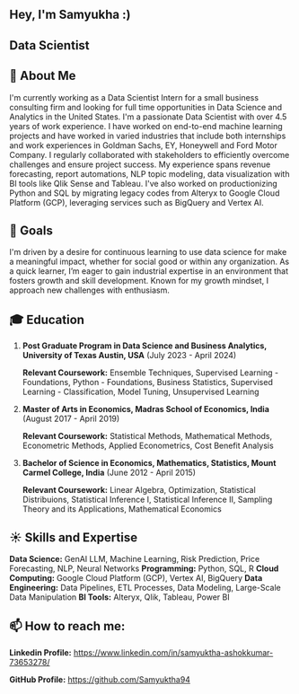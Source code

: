 ## Hey, I'm Samyukha :)
## Data Scientist
## 👋 About Me

I'm currently working as a Data Scientist Intern for a small business consulting firm and looking for full time opportunities in Data Science and Analytics in the United States. I'm a passionate Data Scientist with over 4.5 years of work experience. I have worked on end-to-end machine learning projects and have worked in varied industries that include both internships and work experiences in Goldman Sachs, EY, Honeywell and Ford Motor Company. I regularly collaborated with stakeholders to efficiently overcome challenges and ensure project success. My experience spans revenue forecasting, report automations, NLP topic modeling, data visualization with BI tools like Qlik Sense and Tableau. I've also worked on productionizing Python and SQL by migrating legacy codes from Alteryx to Google Cloud Platform (GCP), leveraging services such as BigQuery and Vertex AI.
## 🥅 Goals
I'm driven by a desire for continuous learning to use data science for make a meaningful impact, whether for social good or within any organization. As a quick learner, I’m eager to gain industrial expertise in an environment that fosters growth and skill development. Known for my growth mindset, I approach new challenges with enthusiasm.
## 🎓 Education

1. ****Post Graduate Program in Data Science and Business Analytics, University of Texas Austin**, USA** (July 2023 - April 2024)
   
   **Relevant Coursework:** Ensemble Techniques, Supervised Learning - Foundations, Python - Foundations, Business Statistics, Supervised Learning - Classification, Model Tuning, Unsupervised Learning
   
2. **Master of Arts in Economics, Madras School of Economics, India** (August 2017 - April 2019)

   **Relevant Coursework:** Statistical Methods, Mathematical Methods, Econometric Methods, Applied Econometrics, Cost Benefit Analysis

 3. **Bachelor of Science in Economics, Mathematics, Statistics, Mount Carmel College, India** (June 2012 - April 2015)

    **Relevant Coursework:** Linear Algebra, Optimization, Statistical Distribuions, Statistical Inference I, Statistical Inference II, Sampling Theory and its Applications, Mathematical Economics

## ☀️ Skills and Expertise
**Data Science:** GenAI LLM, Machine Learning, Risk Prediction, Price Forecasting, NLP, Neural Networks
**Programming:** Python, SQL, R
**Cloud Computing:** Google Cloud Platform (GCP), Vertex AI, BigQuery
**Data Engineering:** Data Pipelines, ETL Processes, Data Modeling, Large-Scale Data Manipulation
**BI Tools:** Alteryx, Qlik, Tableau, Power BI

## 📫 How to reach me:

**Linkedin Profile:** https://www.linkedin.com/in/samyuktha-ashokkumar-73653278/

**GitHub Profile:** https://github.com/Samyuktha94

<!--
**Samyuktha94/Samyuktha94** is a ✨ _special_ ✨ repository because its `README.md` (this file) appears on your GitHub profile.

Here are some ideas to get you started:

- 🔭 I’m currently working on ...
- 🌱 I’m currently learning ...
- 👯 I’m looking to collaborate on ...
- 🤔 I’m looking for help with ...
- 💬 Ask me about ...
- 📫 How to reach me: ...
- 😄 Pronouns: ...
- ⚡ Fun fact: ...
-->
